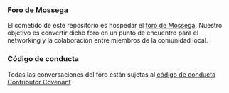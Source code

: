 ### Foro de Mossega
El cometido de este repositorio es hospedar el [foro de Mossega](https://github.com/orgs/mossega/discussions). Nuestro objetivo es convertir dicho foro en un punto de encuentro para el networking y la colaboración entre miembros de la comunidad local.

### Código de conducta
Todas las conversaciones del foro están sujetas al [código de conducta Contributor Covenant](https://github.com/mossega/discussions/blob/main/CODE_OF_CONDUCT.md)
